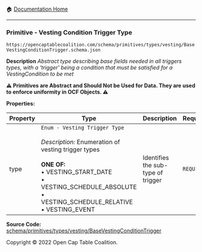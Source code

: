 :house: [Documentation Home](/README.md)

---

### Primitive - Vesting Condition Trigger Type

`https://opencaptablecoalition.com/schema/primitives/types/vesting/BaseVestingConditionTrigger.schema.json`

**Description** _Abstract type describing base fields needed in all triggers types, with a 'trigger' being a condition that must be satisfied for a VestingCondition to be met_

**:warning: Primitives are Abstract and Should Not be Used for Data. They are used to enforce uniformity in OCF Objects. :warning:**

**Properties:**

| Property | Type                                                                                                                                                                                                                                                 | Description                        | Required   |
| -------- | ---------------------------------------------------------------------------------------------------------------------------------------------------------------------------------------------------------------------------------------------------- | ---------------------------------- | ---------- |
| type     | `Enum - Vesting Trigger Type`</br></br>_Description:_ Enumeration of vesting trigger types</br></br>**ONE OF:** </br>&bull; VESTING_START_DATE </br>&bull; VESTING_SCHEDULE_ABSOLUTE </br>&bull; VESTING_SCHEDULE_RELATIVE </br>&bull; VESTING_EVENT | Identifies the sub-type of trigger | `REQUIRED` |

**Source Code:** [schema/primitives/types/vesting/BaseVestingConditionTrigger](/schema/primitives/types/vesting/BaseVestingConditionTrigger.schema.json)

Copyright © 2022 Open Cap Table Coalition.
